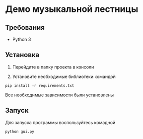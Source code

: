 # Демо музыкальной лестницы

## Требования

- Python 3

## Установка
1. Перейдите в папку проекта в консоли

2. Установите необходимые библиотеки командой 

``pip install -r requirements.txt``

Все необходимые зависимости были установлены

## Запуск

Для запуска программы воспользуйтесь комадной

``python gui.py``